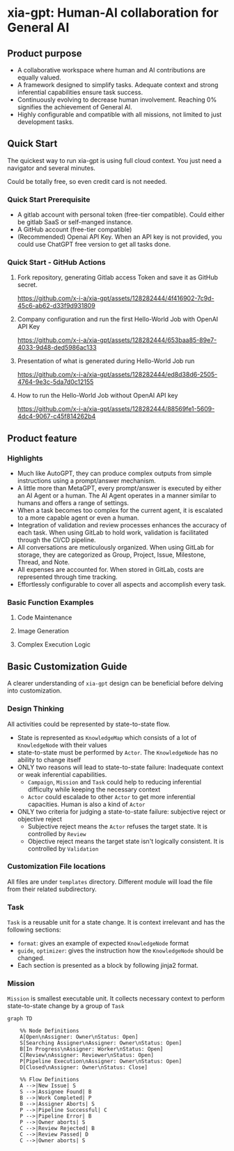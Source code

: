 # xia-gpt: Human-AI collaboration for General AI
## Product purpose
* A collaborative workspace where human and AI contributions are equally valued.
* A framework designed to simplify tasks. Adequate context and strong inferential capabilities ensure task success.
* Continuously evolving to decrease human involvement. Reaching 0% signifies the achievement of General AI.
* Highly configurable and compatible with all missions, not limited to just development tasks.

## Quick Start
The quickest way to run xia-gpt is using full cloud context. You just need a navigator and several minutes.

Could be totally free, so even credit card is not needed.

### Quick Start Prerequisite
* A gitlab account with personal token (free-tier compatible). Could either be gitlab SaaS or self-manged instance.
* A GitHub account (free-tier compatible)
* (Recommended) Openai API Key. When an API key is not provided, you could use ChatGPT free version to get all tasks done.


### Quick Start - GitHub Actions
1. Fork repository, generating Gitlab access Token and save it as GitHub secret.

    https://github.com/x-i-a/xia-gpt/assets/128282444/4f416902-7c9d-45c6-ab62-d33f9d931809

2. Company configuration and run the first Hello-World Job with OpenAI API Key

    https://github.com/x-i-a/xia-gpt/assets/128282444/653baa85-89e7-4033-9d48-ded5986ac133

3. Presentation of what is generated during Hello-World Job run

    https://github.com/x-i-a/xia-gpt/assets/128282444/ed8d38d6-2505-4764-9e3c-5da7d0c12155

4. How to run the Hello-World Job without OpenAI API key

    https://github.com/x-i-a/xia-gpt/assets/128282444/88569fe1-5609-4dc4-9067-c45f814262b4

## Product feature
### Highlights
* Much like AutoGPT, they can produce complex outputs from simple instructions using a prompt/answer mechanism.
* A little more than MetaGPT, every prompt/answer is executed by either an AI Agent or a human. The AI Agent operates in a manner similar to humans and offers a range of settings.
* When a task becomes too complex for the current agent, it is escalated to a more capable agent or even a human.
* Integration of validation and review processes enhances the accuracy of each task. When using GitLab to hold work, validation is facilitated through the CI/CD pipeline.
* All conversations are meticulously organized. When using GitLab for storage, they are categorized as Group, Project, Issue, Milestone, Thread, and Note.
* All expenses are accounted for. When stored in GitLab, costs are represented through time tracking.
* Effortlessly configurable to cover all aspects and accomplish every task.


### Basic Function Examples
1. Code Maintenance

2. Image Generation

3. Complex Execution Logic


## Basic Customization Guide
A clearer understanding of `xia-gpt` design can be beneficial before delving into customization.
### Design Thinking
All activities could be represented by state-to-state flow.
* State is represented as `KnowledgeMap` which consists of a lot of `KnowledgeNode` with their values
* state-to-state must be performed by `Actor`. The `KnowledgeNode` has no ability to change itself
* ONLY two reasons will lead to state-to-state failure: Inadequate context or weak inferential capabilities.
  * `Campaign`, `Mission` and `Task` could help to reducing inferential difficulty while keeping the necessary context
  * `Actor` could escalade to other `Actor` to get more inferential capacities. Human is also a kind of `Actor`
* ONLY two criteria for judging a state-to-state failure: subjective reject or objective reject
  * Subjective reject means the `Actor` refuses the target state. It is controlled by `Review`
  * Objective reject means the target state isn't logically consistent. It is controlled by `Validation` 

### Customization File locations
All files are under `templates` directory. Different module will load the file from their related subdirectory.

### Task
`Task` is a reusable unit for a state change. 
It is context irrelevant and has the following sections:
* `format`: gives an example of expected `KnowledgeNode` format
* `guide`, `optimizer`: gives the instruction how the `KnowledgeNode` should be changed. 
* Each section is presented as a block by following jinja2 format.

### Mission
`Mission` is smallest executable unit. It collects necessary context to perform state-to-state change by a group of `Task`

```mermaid
graph TD

    %% Node Definitions
    A[Open\nAssigner: Owner\nStatus: Open]
    S[Searching Assigner\nAssigner: Owner\nStatus: Open]
    B[In Progress\nAssigner: Worker\nStatus: Open]
    C[Review\nAssigner: Reviewer\nStatus: Open]
    P[Pipeline Execution\nAssigner: Owner\nStatus: Open]
    D[Closed\nAssigner: Owner\nStatus: Close]

    %% Flow Definitions
    A -->|New Issue| S
    S -->|Assignee Found| B
    B -->|Work Completed| P
    B -->|Assigner Aborts| S
    P -->|Pipeline Successful| C
    P -->|Pipeline Error| B
    P -->|Owner aborts| S
    C -->|Review Rejected| B
    C -->|Review Passed| D
    C -->|Owner aborts| S
```

### 
